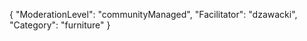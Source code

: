 {
    "ModerationLevel": "communityManaged",
    "Facilitator": "dzawacki",
    "Category": "furniture" 
}

